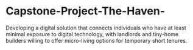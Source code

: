# Capstone-Project-The-Haven-
Developing a digital solution that connects individuals who have at least minimal exposure to digital technology, with landlords and tiny-home builders willing to offer micro-living options for temporary short tenures.
